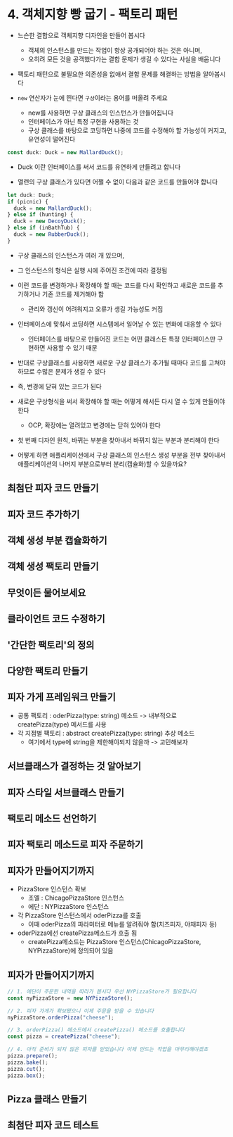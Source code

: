 # 4. 객체지향 빵 굽기 - 팩토리 패턴

- 느슨한 결합으로 객체지향 디자인을 만들어 봅시다
  - 객체의 인스턴스를 만드는 작업이 항상 공개되어야 하는 것은 아니며,
  - 오히려 모든 것을 공객했다가는 결합 문제가 생길 수 있다는 사실을 배웁니다
- 팩토리 패턴으로 불필요한 의존성을 없애서 결합 문제를 해결하는 방법을 알아봅시다

- `new` 연산자가 눈에 띈다면 `구상`이라는 용어를 떠올려 주세요
  - new를 사용하면 구상 클래스의 인스턴스가 만들어집니다
  - 인터페이스가 아닌 특정 구현을 사용하는 것
  - 구상 클래스를 바탕으로 코딩하면 나중에 코드를 수정해야 할 가능성이 커지고, 유연성이 떨어진다

```ts
const duck: Duck = new MallardDuck();
```

- Duck 이란 인터페이스를 써서 코드를 유연하게 만들려고 합니다

- 열련의 구상 클래스가 있다면 어쩔 수 없이 다음과 같은 코드를 만들어야 합니다

```ts
let duck: Duck;
if (picnic) {
  duck = new MallardDuck();
} else if (hunting) {
  duck = new DecoyDuck();
} else if (inBathTub) {
  duck = new RubberDuck();
}
```

- 구상 클래스의 인스턴스가 여러 개 있으며,
- 그 인스턴스의 형식은 실행 시에 주어진 조건에 따라 결정됨
- 이런 코드를 변경하거나 확장해야 할 때는 코드를 다시 확인하고 새로운 코드를 추가하거나 기존 코드를 제거해야 함

  - 관리와 갱신이 어려워지고 오류가 생길 가능성도 커짐

- 인터페이스에 맞춰서 코딩하면 시스템에서 일어날 수 있는 변화에 대응할 수 있다
  - 인터페이스를 바탕으로 만들어진 코드는 어떤 클래스든 특정 인터페이스만 구현하면 사용할 수 있기 때문
- 반대로 구상클래스를 사용하면 새로운 구상 클래스가 추가될 때마다 코드를 고쳐야 하므로 수많은 문제가 생길 수 있다

- 즉, 변경에 닫혀 있는 코드가 된다
- 새로운 구상형식을 써서 확장해야 할 때는 어떻게 해서든 다시 열 수 있게 만들어야 한다

  - OCP, 확장에는 열려있고 변경에는 닫혀 있어야 한다

- 첫 번째 디자인 원칙, 바뀌는 부분을 찾아내서 바뀌지 않는 부분과 분리해야 한다
- 어떻게 하면 애플리케이션에서 구상 클래스의 인스턴스 생성 부분을 전부 찾아내서 애플리케이션의 나머지 부분으로부터 분리(캡슐화)할 수 있을까요?

## 최첨단 피자 코드 만들기

## 피자 코드 추가하기

## 객체 생성 부분 캡슐화하기

## 객체 생성 팩토리 만들기

## 무엇이든 물어보세요

## 클라이언트 코드 수정하기

## '간단한 팩토리'의 정의

## 다양한 팩토리 만들기

## 피자 가게 프레임워크 만들기

- 공통 팩토리 : oderPizza(type: string) 메소드 -> 내부적으로 createPizza(type) 메서드를 사용
- 각 지점별 팩토리 : abstract createPizza(type: string) 추상 메소드
  - 여기에서 type에 string을 제한해야되지 않을까 -> 고민해보자

## 서브클래스가 결정하는 것 알아보기

## 피자 스타일 서브클래스 만들기

## 팩토리 메소드 선언하기

## 피자 팩토리 메소드로 피자 주문하기

## 피자가 만들어지기까지

- PizzaStore 인스턴스 확보
  - 조엘 : ChicagoPizzaStore 인스턴스
  - 에단 : NYPizzaStore 인스턴스
- 각 PizzaStore 인스턴스에서 oderPizza를 호출
  - 이때 oderPizza의 파라미터로 메뉴를 알려줘야 함(치즈피자, 야채피자 등)
- oderPizza에선 createPizza메소드가 호출 됨
  - createPizza메소드는 PizzaStore 인스턴스(ChicagoPizzaStore, NYPizzaStore)에 정의되어 있음

## 피자가 만들어지기까지

```ts
// 1. 에단이 주문한 내역을 따라가 봅시다 우선 NYPizzaStore가 필요합니다
const nyPizzaStore = new NYPizzaStore();

// 2. 피자 가게가 확보됐으니 이제 주문을 받을 수 있습니다
nyPizzaStore.orderPizza("cheese");

// 3. orderPizza() 메소드에서 createPizza() 메소드를 호출합니다
const pizza = createPizza("cheese");

// 4. 아직 준비가 되지 않은 피자를 받았습니다 이제 만드는 작업을 마무리해야겠죠
pizza.prepare();
pizza.bake();
pizza.cut();
pizza.box();
```

## Pizza 클래스 만들기

## 최첨단 피자 코드 테스트
